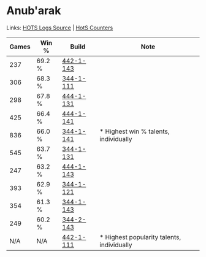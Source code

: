 # Anub'arak

Links: [HOTS Logs Source](https://www.hotslogs.com/Sitewide/HeroDetails?Hero=Anub'arak) | [HotS Counters](http://hotscounters.com/#/hero/Anub'arak)

Games  | Win %  | Build     | Note
-----  | -----  | -----     | ----
237    | 69.2 % | [442-1-143](http://www.heroesfire.com/hots/talent-calculator/anubarak#t0oN) | 
306    | 68.3 % | [344-1-111](http://www.heroesfire.com/hots/talent-calculator/anubarak#pHXN) | 
298    | 67.8 % | [444-1-131](http://www.heroesfire.com/hots/talent-calculator/anubarak#t5gh) | 
425    | 66.4 % | [444-1-141](http://www.heroesfire.com/hots/talent-calculator/anubarak#t5gr) | 
836    | 66.0 % | [344-1-141](http://www.heroesfire.com/hots/talent-calculator/anubarak#pHXr) | * Highest win % talents, individually
545    | 63.7 % | [344-1-131](http://www.heroesfire.com/hots/talent-calculator/anubarak#pHXh) | 
247    | 63.2 % | [444-1-143](http://www.heroesfire.com/hots/talent-calculator/anubarak#t5gt) | 
393    | 62.9 % | [344-1-121](http://www.heroesfire.com/hots/talent-calculator/anubarak#pHXX) | 
354    | 61.3 % | [344-1-143](http://www.heroesfire.com/hots/talent-calculator/anubarak#pHXt) | 
249    | 60.2 % | [344-2-143](http://www.heroesfire.com/hots/talent-calculator/anubarak#pHnV) | 
N/A    | N/A    | [442-1-111](http://www.heroesfire.com/hots/talent-calculator/anubarak#t0nt) | * Highest popularity talents, individually
